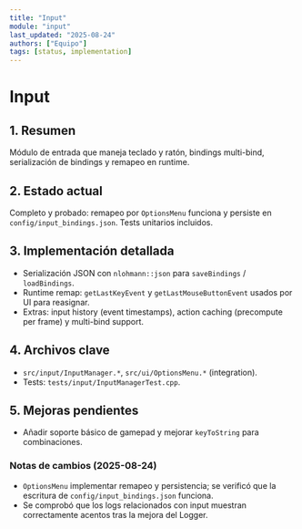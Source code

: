 ```yaml
---
title: "Input"
module: "input"
last_updated: "2025-08-24"
authors: ["Equipo"]
tags: [status, implementation]
---
```


# Input

## 1. Resumen
Módulo de entrada que maneja teclado y ratón, bindings multi-bind, serialización de bindings y remapeo en runtime.

## 2. Estado actual
Completo y probado: remapeo por `OptionsMenu` funciona y persiste en `config/input_bindings.json`. Tests unitarios incluidos.

## 3. Implementación detallada
- Serialización JSON con `nlohmann::json` para `saveBindings` / `loadBindings`.
- Runtime remap: `getLastKeyEvent` y `getLastMouseButtonEvent` usados por UI para reasignar.
- Extras: input history (event timestamps), action caching (precompute per frame) y multi-bind support.

## 4. Archivos clave
- `src/input/InputManager.*`, `src/ui/OptionsMenu.*` (integration).
- Tests: `tests/input/InputManagerTest.cpp`.

## 5. Mejoras pendientes
- Añadir soporte básico de gamepad y mejorar `keyToString` para combinaciones.

### Notas de cambios (2025-08-24)
- `OptionsMenu` implementar remapeo y persistencia; se verificó que la escritura de `config/input_bindings.json` funciona.
- Se comprobó que los logs relacionados con input muestran correctamente acentos tras la mejora del Logger.

